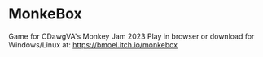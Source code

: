 # MonkeBox
Game for CDawgVA's Monkey Jam 2023
Play in browser or download for Windows/Linux at: https://bmoel.itch.io/monkebox

